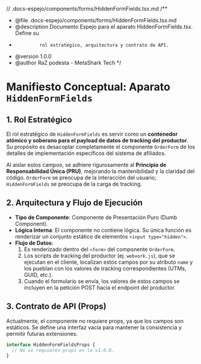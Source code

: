 // .docs-espejo/components/forms/HiddenFormFields.tsx.md
/\*\*

- @file .docs-espejo/components/forms/HiddenFormFields.tsx.md
- @description Documento Espejo para el aparato HiddenFormFields.tsx. Define su
-              rol estratégico, arquitectura y contrato de API.
- @version 1.0.0
- @author RaZ podesta - MetaShark Tech
  \*/

# Manifiesto Conceptual: Aparato `HiddenFormFields`

## 1. Rol Estratégico

El rol estratégico de `HiddenFormFields` es servir como un **contenedor atómico y soberano para el payload de datos de tracking del productor**. Su propósito es desacoplar completamente el componente `OrderForm` de los detalles de implementación específicos del sistema de afiliados.

Al aislar estos campos, se adhiere rigurosamente al **Principio de Responsabilidad Única (PRU)**, mejorando la mantenibilidad y la claridad del código. `OrderForm` se preocupa de la interacción del usuario; `HiddenFormFields` se preocupa de la carga de tracking.

## 2. Arquitectura y Flujo de Ejecución

- **Tipo de Componente**: Componente de Presentación Puro (Dumb Component).
- **Lógica Interna**: El componente no contiene lógica. Su única función es renderizar un conjunto estático de elementos `<input type="hidden">`.
- **Flujo de Datos**:
  1. Es renderizado dentro del `<form>` del componente `OrderForm`.
  2. Los scripts de tracking del productor (ej. `webvork.js`), que se ejecutan en el cliente, localizan estos campos por su atributo `name` y los pueblan con los valores de tracking correspondientes (UTMs, GUID, etc.).
  3. Cuando el formulario se envía, los valores de estos campos se incluyen en la petición POST hacia el endpoint del productor.

## 3. Contrato de API (Props)

Actualmente, el componente no requiere props, ya que los campos son estáticos. Se define una interfaz vacía para mantener la consistencia y permitir futuras extensiones.

```typescript
interface HiddenFormFieldsProps {
  // No se requieren props en la v1.0.0.
}
```
